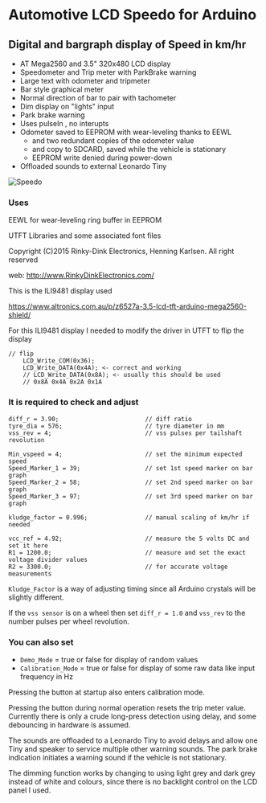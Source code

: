 # Automotive LCD Speedo for Arduino
## Digital and bargraph display of Speed in km/hr

- AT Mega2560 and 3.5" 320x480 LCD display
- Speedometer and Trip meter with ParkBrake warning
- Large text with odometer and tripmeter
- Bar style graphical meter
- Normal direction of bar to pair with tachometer
- Dim display on "lights" input
- Park brake warning
- Uses pulseIn , no interupts
- Odometer saved to EEPROM with wear-leveling thanks to EEWL
  - and two redundant copies of the odometer value
  - and copy to SDCARD, saved while the vehicle is stationary
  - EEPROM write denied during power-down
- Offloaded sounds to external Leonardo Tiny


![Speedo](https://user-images.githubusercontent.com/41600026/235333207-a595d535-98fc-47c0-98f7-3b01ea459ce4.PNG)


### Uses 
EEWL for wear-leveling ring buffer in EEPROM

UTFT Libraries and some associated font files

Copyright (C)2015 Rinky-Dink Electronics, Henning Karlsen. All right reserved

web: http://www.RinkyDinkElectronics.com/

This is the ILI9481 display used

https://www.altronics.com.au/p/z6527a-3.5-lcd-tft-arduino-mega2560-shield/

For this ILI9481 display I needed to modify the driver in UTFT to flip the display
```
// flip
	LCD_Write_COM(0x36);
	LCD_Write_DATA(0x4A); <- correct and working
	// LCD_Write_DATA(0x8A); <- usually this should be used
	// 0x8A 0x4A 0x2A 0x1A
```


### It is required to check and adjust

```
diff_r = 3.90;                        // diff ratio
tyre_dia = 576;                       // tyre diameter in mm
vss_rev = 4;                          // vss pulses per tailshaft revolution

Min_vspeed = 4;                       // set the minimum expected speed
Speed_Marker_1 = 39;                  // set 1st speed marker on bar graph
Speed_Marker_2 = 58;                  // set 2nd speed marker on bar graph
Speed_Marker_3 = 97;                  // set 3rd speed marker on bar graph

kludge_factor = 0.996;                // manual scaling of km/hr if needed

vcc_ref = 4.92;                       // measure the 5 volts DC and set it here
R1 = 1200.0;                          // measure and set the exact voltage divider values
R2 = 3300.0;                          // for accurate voltage measurements
```

`Kludge_Factor` is a way of adjusting timing since all Arduino crystals will be slightly different.

If the `vss sensor` is on a wheel then set `diff_r = 1.0` and `vss_rev` to the number pulses per wheel revolution.

### You can also set
- `Demo_Mode` = true or false for display of random values
- `Calibration_Mode` = true or false for display of some raw data like input frequency in Hz

Pressing the button at startup also enters calibration mode.

Pressing the button during normal operation resets the trip meter value.
Currently there is only a crude long-press detection using delay, and some debouncing in hardware is assumed.

The sounds are offloaded to a Leonardo Tiny to avoid delays and allow one Tiny and speaker to service multiple other warning sounds.
The park brake indication initiates a warning sound if the vehicle is not stationary.

The dimming function works by changing to using light grey and dark grey instead of white and colours, since there is no backlight control on the LCD panel I used.

